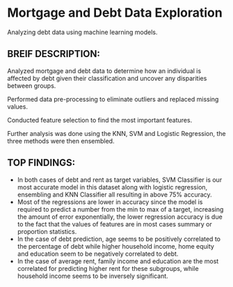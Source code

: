 # Mortgage and Debt Data Exploration
Analyzing debt data using machine learning models.


## BREIF DESCRIPTION: 


Analyzed mortgage and debt data to determine how an individual is affected by debt given their classification and uncover any disparities between groups.

Performed data pre-processing to eliminate outliers and replaced missing values.

Conducted feature selection to find the most important features.

Further analysis was done using the KNN, SVM and Logistic Regression, the three methods were then ensembled.


## TOP FINDINGS:


- In both cases of debt and rent as target variables, SVM Classifier is our most accurate model in
this dataset along with logistic regression, ensembling and KNN Classifier all resulting in above
75% accuracy.
- Most of the regressions are lower in accuracy since the model is required to predict a number from the min to max of a target, increasing the amount of error exponentially, the lower regression accuracy
is due to the fact that the values of features are in most cases summary or proportion statistics.
- In the case of debt prediction, age seems to be positively
correlated to the percentage of debt while higher household income, home equity and education seem to be
negatively correlated to debt. 
- In the case of average rent, family income and education are the most correlated for predicting higher rent for these subgroups, while household income seems to be inversely significant.
